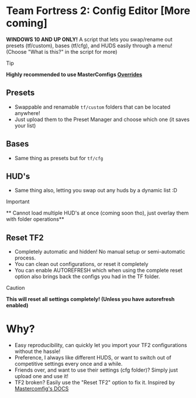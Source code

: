 # Team Fortress 2: Config Editor [More coming]
**WINDOWS 10 AND UP ONLY!**
A script that lets you swap/rename out presets (tf/custom), bases (tf/cfg), and HUDS easily through a menu! (Choose "What is this?" in the script for more)
> [!TIP]
> **Highly recommended to use MasterComfigs [Overrides](https://docs.comfig.app/page/customization/custom_configs/)**



## Presets
- Swappable and renamable `tf/custom` folders that can be located anywhere!
- Just upload them to the Preset Manager and choose which one (it saves your list)

## Bases
- Same thing as presets but for `tf/cfg`

## HUD's
- Same thing also, letting you swap out any huds by a dynamic list :D
> [!IMPORTANT]
> ** Cannot load multiple HUD's at once (coming soon tho), just overlay them with folder operations**

## Reset TF2
- Completely automatic and hidden! No manual setup or semi-automatic process.
- You can clean out configurations, or reset it completely
- You can enable AUTOREFRESH which when using the complete reset option also brings back the configs you had in the TF folder.
> [!CAUTION]
> **This will reset all settings completely! (Unless you have autorefresh enabled)**

# Why?
- Easy reproducibility, can quickly let you import your TF2 configurations without the hassle!
- Preference, I always like different HUDS, or want to switch out of competitive settings every once and a while.
- Friends over, and want to use their settings (cfg folder)? Simply just upload one and use it!
- TF2 broken? Easily use the "Reset TF2" option to fix it. Inspired by [Mastercomfig's DOCS](https://docs.comfig.app/latest/setup/clean_up/)
